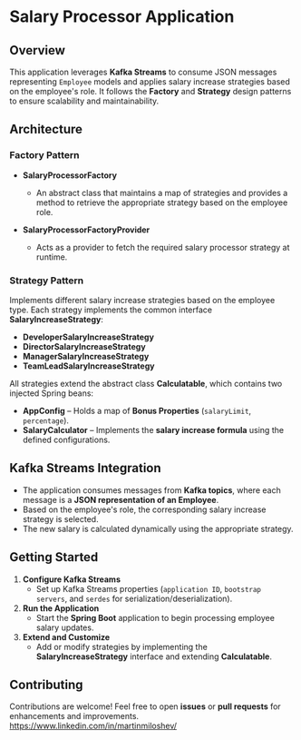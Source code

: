 # **Salary Processor Application**

## **Overview**
This application leverages **Kafka Streams** to consume JSON messages representing `Employee` models and applies salary increase strategies based on the employee's role. It follows the **Factory** and **Strategy** design patterns to ensure scalability and maintainability.

## **Architecture**

### **Factory Pattern**
- **SalaryProcessorFactory**
    - An abstract class that maintains a map of strategies and provides a method to retrieve the appropriate strategy based on the employee role.

- **SalaryProcessorFactoryProvider**
    - Acts as a provider to fetch the required salary processor strategy at runtime.

### **Strategy Pattern**
Implements different salary increase strategies based on the employee type. Each strategy implements the common interface **SalaryIncreaseStrategy**:
- **DeveloperSalaryIncreaseStrategy**
- **DirectorSalaryIncreaseStrategy**
- **ManagerSalaryIncreaseStrategy**
- **TeamLeadSalaryIncreaseStrategy**

All strategies extend the abstract class **Calculatable**, which contains two injected Spring beans:
- **AppConfig** – Holds a map of **Bonus Properties** (`salaryLimit`, `percentage`).
- **SalaryCalculator** – Implements the **salary increase formula** using the defined configurations.

## **Kafka Streams Integration**
- The application consumes messages from **Kafka topics**, where each message is a **JSON representation of an Employee**.
- Based on the employee's role, the corresponding salary increase strategy is selected.
- The new salary is calculated dynamically using the appropriate strategy.

## **Getting Started**
1. **Configure Kafka Streams**
    - Set up Kafka Streams properties (`application ID`, `bootstrap servers`, and `serdes` for serialization/deserialization).
2. **Run the Application**
    - Start the **Spring Boot** application to begin processing employee salary updates.
3. **Extend and Customize**
    - Add or modify strategies by implementing the **SalaryIncreaseStrategy** interface and extending **Calculatable**.

## **Contributing**
Contributions are welcome! Feel free to open **issues** or **pull requests** for enhancements and improvements.
https://www.linkedin.com/in/martinmiloshev/